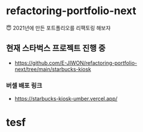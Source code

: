 # refactoring-portfolio-next

😇 2021년에 만든 포트폴리오를 리팩토링 해보쟈

## 현재 스타벅스 프로젝트 진행 중
- https://github.com/E-JIWON/refactoring-portfolio-next/tree/main/starbucks-kiosk

### 버셀 배포 링크
- https://starbucks-kiosk-umber.vercel.app/

# tesf
